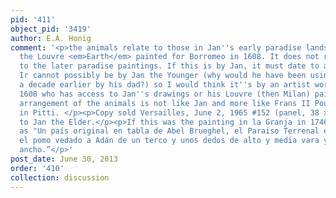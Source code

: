 ```yaml
---
pid: '411'
object_pid: '3419'
author: E.A. Honig
comment: '<p>the animals relate to those in Jan''s early paradise landscapes, particularly
  the Louvre <em>Earth</em> painted for Borromeo in 1608. It does not relate at all
  to the later paradise paintings. If this is by Jan, it must date to around 1608.
  Ir cannot possibly be by Jan the Younger (why would he have been using things from
  a decade earlier by his dad?) so I would think it''s by an artist working around
  1608 who has access to Jan''s drawings or his Louvre (then Milan) painting. The
  arrangement of the animals is not like Jan and more like Frans II Pourbus; cf. painting
  in Pitti. </p><p>Copy sold Versailles, June 2, 1965 #152 (panel, 38 x 50.5) as attributed
  to Jan the Elder.</p><p>If this was the painting in la Granja in 1746, it was described
  as "Un país original en tabla de Abel Brueghel, el Paraiso Terrenal entregando Eva
  el pomo vedado a Adán de un terco y unos dedos de alto y media vara y cuatro de
  ancho.”</p>'
post_date: June 30, 2013
order: '410'
collection: discussion
---
```

